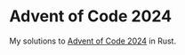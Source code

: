 # Advent of Code 2024
My solutions to [Advent of Code 2024](https://adventofcode.com/2024) in Rust. 
